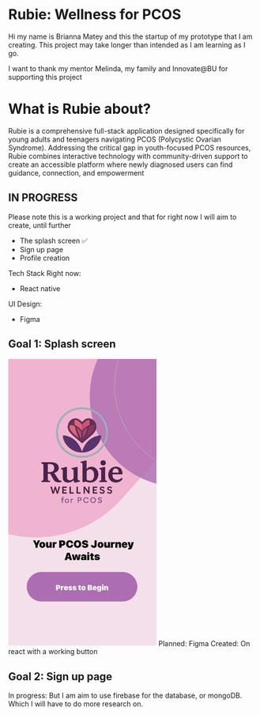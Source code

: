 # Rubie: Wellness for PCOS
Hi my name is Brianna Matey and this the startup of my prototype that I am creating. This project may take longer than intended as I am learning as I go.

I want to thank my mentor Melinda, my family and Innovate@BU for supporting this project
# What is Rubie about?
Rubie is a comprehensive full-stack application designed specifically for young adults and teenagers navigating PCOS (Polycystic Ovarian Syndrome). Addressing the critical gap in youth-focused PCOS resources, Rubie combines interactive technology with community-driven support to create an accessible platform where newly diagnosed users can find guidance, connection, and empowerment
## IN PROGRESS
Please note this is a working project and that for right now I will aim to create, until further
 - The splash screen ✅
 - Sign up page
 - Profile creation



Tech Stack Right now:
- React native

UI Design:
- Figma

## Goal 1: Splash screen
<img src="https://github.com/briannammatey/Rubie/blob/main/7854930B-DC0E-4FD5-A493-CD675A3D83DA.JPG?raw=true" alt="Rubie Logo" width="300"/>
Planned: Figma
Created: On react with a working button

## Goal 2: Sign up page
In progress: But I am aim to use firebase for the database, or mongoDB. Which I will have to do more research on.


